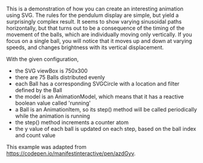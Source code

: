 This is a demonstration of how you can create an interesting animation using SVG. The rules for the pendulum display are simple, but yield a surprisingly complex result. It seems to show varying sinusoidal paths horizontally, but that turns out to be a consequence of the timing of the movement of the balls, which are individually moving only vertically. If you focus on a single ball, you will notice that it moves up and down at varying speeds, and changes brightness with its vertical displacement.

With the given configuration,
  - the SVG viewBox is 750x300
  - there are 75 Balls distributed evenly
  - each Ball has a corresponding SVGCircle with a location and filter defined by the Ball
  - the model is an AnimationModel, which means that it has a reactive boolean value called 'running'
  - a Ball is an AnimationItem, so its step() method will be called periodically while the animation is running
  - the step() method increments a counter atom
  - the y value of each ball is updated on each step, based on the ball index and count value

This example was adapted from https://codepen.io/manifestinteractive/pen/azdGyv.

